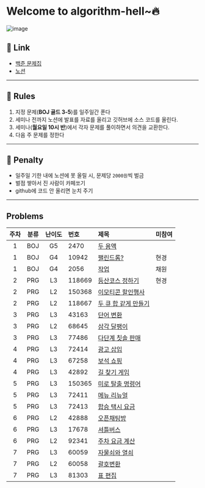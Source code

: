 # Welcome to algorithm-hell~🔥

![image](https://github.com/algorithm-hell/problems/assets/84652886/db4238d7-360b-47b9-af22-faf917c2d8d6)


## 🔗 Link
- [백준 문제집](https://www.acmicpc.net/group/workbook/view/18801/61615)
- [노션](https://www.notion.so/bb15f826f7a64c37b906e6d2d1d6f14b)
---
## 📌 Rules
1. 지정 문제(**BOJ 골드 3-5**)를 일주일간 푼다
2. 세미나 전까지 노션에 발표를 자료를 올리고 깃허브에 소스 코드를 올린다.
3. 세미나(**월요일 10시 반**)에서 각자 문제를 풀이하면서 의견을 교환한다.
4. 다음 주 문제를 정한다
---
## 💢 Penalty
- 일주일 기한 내에 노션에 못 올릴 시, 문제당 `2000원`씩 벌금
- 벌점 쌓아서 진 사람이 카페쏘기
- github에 코드 안 올리면 눈치 주기
---
## Problems 
<!-- | 10 | BOJ | G |  | [](https://www.acmicpc.net/problem/) | -->
| 주차 | 분류 | 난이도 | 번호 | 제목 | 미참여 |
|:---:|:---:|:---:|:---|:---|:---|
| 1 | BOJ | G5 | 2470 | [두 용액](https://www.acmicpc.net/problem/2470) | |
| 1 | BOJ | G4 | 10942 | [팰린드롬?](https://www.acmicpc.net/problem/10942) | 현경 |
| 1 | BOJ | G4 | 2056 | [작업](https://www.acmicpc.net/problem/2056) | 채원 |
| 2 | PRG | L3 | 118669 | [등산코스 정하기](https://school.programmers.co.kr/learn/courses/30/lessons/118669) | 현경 |
| 2 | PRG | L2 | 150368 | [이모티콘 할인행사](https://school.programmers.co.kr/learn/courses/30/lessons/150368) |  |
| 2 | PRG | L2 | 118667 | [두 큐 합 같게 만들기](https://school.programmers.co.kr/learn/courses/30/lessons/118667) |  |
| 3 | PRG | L3 | 43163  | [단어 변환](https://school.programmers.co.kr/learn/courses/30/lessons/43163) | |
| 3 | PRG | L2 | 68645 | [삼각 달팽이](https://school.programmers.co.kr/learn/courses/30/lessons/68645) |  |
| 3 | PRG | L3 | 77486 | [다단계 칫솔 판매](https://school.programmers.co.kr/learn/courses/30/lessons/77486) |  |
| 4 | PRG | L3 | 72414 | [광고 삽입](https://school.programmers.co.kr/learn/courses/30/lessons/72414) | |
| 4 | PRG | L3 | 67258 | [보석 쇼핑](https://school.programmers.co.kr/learn/courses/30/lessons/67258) |  |
| 4 | PRG | L3 | 42892 | [길 찾기 게임](https://school.programmers.co.kr/learn/courses/30/lessons/42892) |  |
| 5 | PRG | L3 | 150365 | [미로 탈출 명령어](https://school.programmers.co.kr/learn/courses/30/lessons/150365) | |
| 5 | PRG | L3 | 72411 | [메뉴 리뉴얼](https://school.programmers.co.kr/learn/courses/30/lessons/72411) |  |
| 5 | PRG | L3 | 72413 | [합승 택시 요금](https://school.programmers.co.kr/learn/courses/30/lessons/72413) |  |
| 6 | PRG | L2 | 42888 | [오픈채팅방](https://school.programmers.co.kr/learn/courses/30/lessons/42888) |  |
| 6 | PRG | L3 | 17678 | [셔틀버스](https://school.programmers.co.kr/learn/courses/30/lessons/17678) |  |
| 6 | PRG | L2 | 92341 | [주차 요금 계산](https://school.programmers.co.kr/learn/courses/30/lessons/92341) |  |
| 7 | PRG | L3 | 60059 | [자물쇠와 열쇠](https://school.programmers.co.kr/learn/courses/30/lessons/60059) |  |
| 7 | PRG | L2 | 60058 | [괄호변환](https://school.programmers.co.kr/learn/courses/30/lessons/60058) |  |
| 7 | PRG | L3 | 81303 | [표 편집](https://school.programmers.co.kr/learn/courses/30/lessons/81303) |  |


